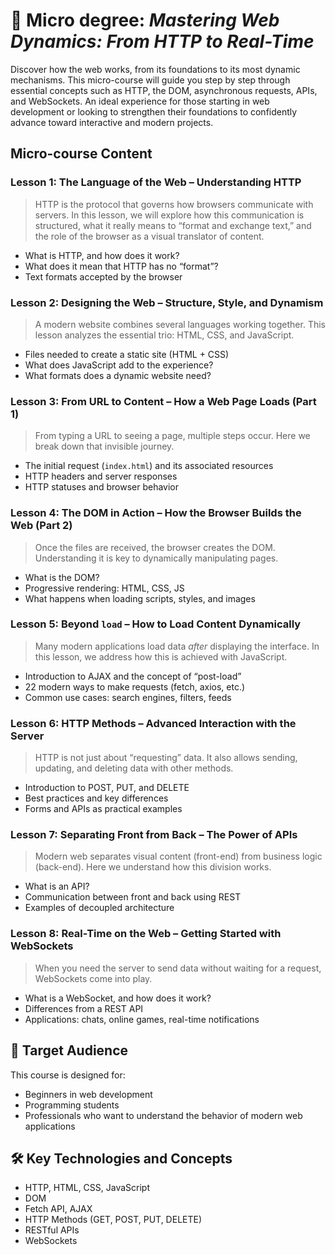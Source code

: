 # 📘 Micro degree: *Mastering Web Dynamics: From HTTP to Real-Time*

Discover how the web works, from its foundations to its most dynamic mechanisms. This micro-course will guide you step by step through essential concepts such as HTTP, the DOM, asynchronous requests, APIs, and WebSockets. An ideal experience for those starting in web development or looking to strengthen their foundations to confidently advance toward interactive and modern projects.

## Micro-course Content

### **Lesson 1: The Language of the Web – Understanding HTTP**
> HTTP is the protocol that governs how browsers communicate with servers. In this lesson, we will explore how this communication is structured, what it really means to “format and exchange text,” and the role of the browser as a visual translator of content.

- What is HTTP, and how does it work?
- What does it mean that HTTP has no “format”?
- Text formats accepted by the browser

### **Lesson 2: Designing the Web – Structure, Style, and Dynamism**
> A modern website combines several languages working together. This lesson analyzes the essential trio: HTML, CSS, and JavaScript.

- Files needed to create a static site (HTML + CSS)
- What does JavaScript add to the experience?
- What formats does a dynamic website need?

### **Lesson 3: From URL to Content – How a Web Page Loads (Part 1)**
> From typing a URL to seeing a page, multiple steps occur. Here we break down that invisible journey.

- The initial request (`index.html`) and its associated resources
- HTTP headers and server responses
- HTTP statuses and browser behavior

### **Lesson 4: The DOM in Action – How the Browser Builds the Web (Part 2)**
> Once the files are received, the browser creates the DOM. Understanding it is key to dynamically manipulating pages.

- What is the DOM?
- Progressive rendering: HTML, CSS, JS
- What happens when loading scripts, styles, and images

### **Lesson 5: Beyond `load` – How to Load Content Dynamically**
> Many modern applications load data *after* displaying the interface. In this lesson, we address how this is achieved with JavaScript.

- Introduction to AJAX and the concept of “post-load”
- 22 modern ways to make requests (fetch, axios, etc.)
- Common use cases: search engines, filters, feeds

### **Lesson 6: HTTP Methods – Advanced Interaction with the Server**
> HTTP is not just about “requesting” data. It also allows sending, updating, and deleting data with other methods.

- Introduction to POST, PUT, and DELETE
- Best practices and key differences
- Forms and APIs as practical examples

### **Lesson 7: Separating Front from Back – The Power of APIs**
> Modern web separates visual content (front-end) from business logic (back-end). Here we understand how this division works.

- What is an API?
- Communication between front and back using REST
- Examples of decoupled architecture

### **Lesson 8: Real-Time on the Web – Getting Started with WebSockets**
> When you need the server to send data without waiting for a request, WebSockets come into play.

- What is a WebSocket, and how does it work?
- Differences from a REST API
- Applications: chats, online games, real-time notifications

## 🎯 Target Audience
This course is designed for:
- Beginners in web development
- Programming students
- Professionals who want to understand the behavior of modern web applications

## 🛠 Key Technologies and Concepts
- HTTP, HTML, CSS, JavaScript
- DOM
- Fetch API, AJAX
- HTTP Methods (GET, POST, PUT, DELETE)
- RESTful APIs
- WebSockets
